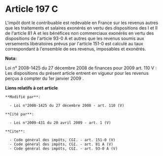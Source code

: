 # Article 197 C

L'impôt dont le contribuable est redevable en France sur les revenus autres que les traitements et salaires exonérés en vertu
des dispositions des I et II de l'article 81 A et les bénéfices non commerciaux exonérés en vertu des dispositions de
l'article 93-0 A et autres que les revenus soumis aux versements libératoires prévus par l'article 151-0 est calculé au taux
correspondant à l'ensemble de ses revenus, imposables et exonérés.

**Nota:**

Loi n° 2008-1425 du 27 décembre 2008 de finances pour 2009 art. 110 V : Les dispositions du présent article  entrent en
vigueur pour les revenus perçus à compter du  1er janvier 2009
.

**Liens relatifs à cet article**

	**Modifié par**:

	  - Loi n°2008-1425 du 27 décembre 2008 - art. 110 (V)

	**Cité par**:

	  - Loi n°2009-431 du 20 avril 2009 - art. 1 (V)

	**Cite**:

	  - Code général des impôts, CGI. - art. 151-0 (V)
	  - Code général des impôts, CGI. - art. 81 A (V)
	  - Code général des impôts, CGI. - art. 93-0 A (V)
